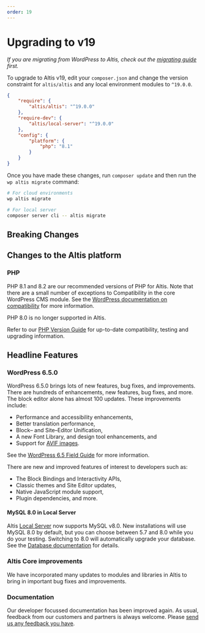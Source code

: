 ```yaml
---
order: 19
---
```


# Upgrading to v19

_If you are migrating from WordPress to Altis, check out
the [migrating guide](../migrating/) first._

To upgrade to Altis v19, edit your `composer.json` and change the version
constraint for `altis/altis` and any local environment modules to `^19.0.0`.

```json
{
    "require": {
        "altis/altis": "^19.0.0"
    },
    "require-dev": {
        "altis/local-server": "^19.0.0"
    },
    "config": {
        "platform": {
            "php": "8.1"
        }
    }
}
```

Once you have made these changes, run `composer update` and then run
the `wp altis migrate` command:

```sh
# For cloud environments
wp altis migrate

# For local server
composer server cli -- altis migrate
```

## Breaking Changes

## Changes to the Altis platform

### PHP

PHP 8.1 and 8.2 are our recommended versions of PHP for Altis. Note that there are a small number of exceptions to
Compatibility in the core WordPress CMS module. See the [WordPress
documentation on compatibility](https://make.wordpress.org/core/handbook/references/php-compatibility-and-wordpress-versions/)
for more information.

PHP 8.0 is no longer supported in Altis.

Refer to our [PHP Version Guide](docs://guides/updating-php/) for up-to-date
compatibility, testing and upgrading information.

## Headline Features

### WordPress 6.5.0

WordPress 6.5.0 brings lots of new features, bug fixes, and improvements. There are hundreds of enhancements, new
features, bug fixes, and more. The block editor alone has almost 100 updates. These improvements include:

- Performance and accessibility enhancements,
- Better translation performance,
- Block– and Site–Editor Unification,
- A new Font Library, and design tool enhancements, and
- Support for [AVIF images](https://make.wordpress.org/core/2024/02/23/wordpress-6-5-adds-avif-support/).

See the
[WordPress 6.5 Field Guide](https://make.wordpress.org/core/2024/03/15/wordpress-6-5-field-guide/) for more
information.

There are new and improved features of interest to developers such as:

- The Block Bindings and Interactivity APIs,
- Classic themes and Site Editor updates,
- Native JavaScript module support,
- Plugin dependencies, and more.

#### MySQL 8.0 in Local Server

Altis [Local Server](docs://local-server) now supports MySQL v8.0. New installations will use MySQL 8.0 by default, but
you can choose between 5.7 and 8.0 while you do your testing. Switching to 8.0 will automatically upgrade your database.
See the [Database documentation](docs://local-server/database.md) for details.

### Altis Core improvements

We have incorporated many updates to modules and libraries in Altis to bring in important bug fixes and improvements.

### Documentation

Our developer focussed documentation has been improved again. As usual, feedback
from our customers and partners is always welcome.
Please [send us any feedback you have](mailto:support@altis-dxp.com).
